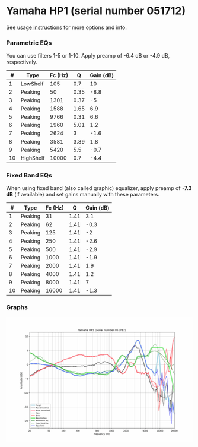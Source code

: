# Yamaha HP1 (serial number 051712)
See [usage instructions](https://github.com/jaakkopasanen/AutoEq#usage) for more options and info.

### Parametric EQs
You can use filters 1-5 or 1-10. Apply preamp of -6.4 dB or -4.9 dB, respectively.

|   # | Type      |   Fc (Hz) |    Q |   Gain (dB) |
|-----|-----------|-----------|------|-------------|
|   1 | LowShelf  |       105 | 0.7  |        10   |
|   2 | Peaking   |        50 | 0.35 |        -8.8 |
|   3 | Peaking   |      1301 | 0.37 |        -5   |
|   4 | Peaking   |      1588 | 1.65 |         6.9 |
|   5 | Peaking   |      9766 | 0.31 |         6.6 |
|   6 | Peaking   |      1960 | 5.01 |         1.2 |
|   7 | Peaking   |      2624 | 3    |        -1.6 |
|   8 | Peaking   |      3581 | 3.89 |         1.8 |
|   9 | Peaking   |      5420 | 5.5  |        -0.7 |
|  10 | HighShelf |     10000 | 0.7  |        -4.4 |

### Fixed Band EQs
When using fixed band (also called graphic) equalizer, apply preamp of **-7.3 dB** (if available) and set gains manually with these parameters.

|   # | Type    |   Fc (Hz) |    Q |   Gain (dB) |
|-----|---------|-----------|------|-------------|
|   1 | Peaking |        31 | 1.41 |         3.1 |
|   2 | Peaking |        62 | 1.41 |        -0.3 |
|   3 | Peaking |       125 | 1.41 |        -2   |
|   4 | Peaking |       250 | 1.41 |        -2.6 |
|   5 | Peaking |       500 | 1.41 |        -2.9 |
|   6 | Peaking |      1000 | 1.41 |        -1.9 |
|   7 | Peaking |      2000 | 1.41 |         1.9 |
|   8 | Peaking |      4000 | 1.41 |         1.2 |
|   9 | Peaking |      8000 | 1.41 |         7   |
|  10 | Peaking |     16000 | 1.41 |        -1.3 |

### Graphs
![](./Yamaha%20HP1%20(serial%20number%20051712).png)
